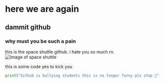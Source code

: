 # here we are again
## dammit github
### why must you be such a pain

this is the space shuttle github. i hate you so much rn.
![Image of space shuttle](https://upload.wikimedia.org/wikipedia/commons/thumb/d/d6/STS120LaunchHiRes-edit1.jpg/1200px-STS120LaunchHiRes-edit1.jpg)

this is some code yes to kick you
```py
print("Github is bullying students this is no longer funny pls stop 🙏")
```
